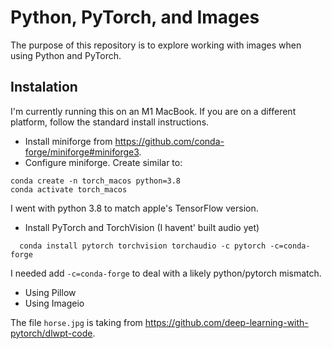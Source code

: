 # Python, PyTorch, and Images
The purpose of this repository is to explore working with images when using Python and PyTorch.

## Instalation
I'm currently running this on an M1 MacBook. If you are on a different platform, follow the standard install instructions.

- Install miniforge from https://github.com/conda-forge/miniforge#miniforge3.
- Configure miniforge.  Create similar to:
```
conda create -n torch_macos python=3.8
conda activate torch_macos
```
I went with python 3.8 to match apple's TensorFlow version.

- Install PyTorch and TorchVision (I havent' built audio yet)
```
  conda install pytorch torchvision torchaudio -c pytorch -c=conda-forge
```
I needed add `-c=conda-forge` to deal with a likely python/pytorch mismatch.


- Using Pillow
- Using Imageio




The file `horse.jpg` is taking from https://github.com/deep-learning-with-pytorch/dlwpt-code.
